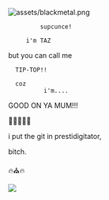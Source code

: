 ![assets/blackmetal.png](:/7e227e338f9840b890d2ec0019a19dab)





    	     supcunce!
			 
   	 	 i'm TAZ
     
but you can call me

      TIP-TOP!!

 	  coz
	      	  i'm....
   
GOOD ON YA MUM!!!

🤣🤣🤣🤣🤣

i put the git in prestidigitator, 

bitch.

🔥⛪🔥

![](https://komarev.com/ghpvc/?username=742M0515)

